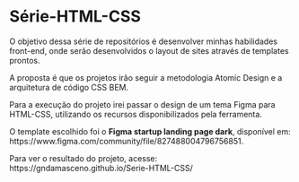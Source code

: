 # Série-HTML-CSS
  <p>
    O objetivo dessa série de repositórios   é desenvolver minhas habilidades   front-end, onde serão desenvolvidos o   layout de sites através de templates  prontos.
  </p>
  <p>
    A proposta é que os projetos irão   seguir a metodologia Atomic Design e a  arquitetura de código CSS BEM.
  </p>
  <p>
    Para a execução do projeto irei passar  o design de um tema Figma para   HTML-CSS, utilizando os recursos  disponibilizados pela ferramenta.
  </p>
  <p>
    O template escolhido foi o <b>Figma  startup landing page dark</b>, disponível  em: 
    https://www.figma.com/community/file/827488004796756851.
  </p>
  <p>
    Para ver o resultado do projeto, acesse: https://gndamasceno.github.io/Serie-HTML-CSS/
  </p>

   
